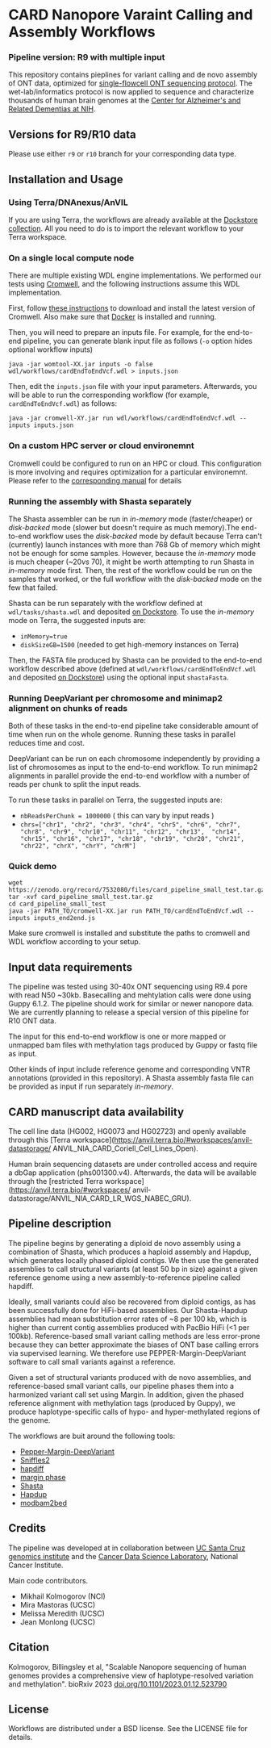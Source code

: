 CARD Nanopore Varaint Calling and Assembly Workflows
===================================================

### Pipeline version: R9 with multiple input

This repository contains pieplines for variant calling and de novo assembly of ONT data,
optimized for [single-flowcell ONT sequencing protocol](https://dx.doi.org/10.17504/protocols.io.ewov1n93ygr2/v1).
The wet-lab/informatics protocol is now applied to sequence and characterize thousands of human brain genomes at 
the [Center for Alzheimer's and Related Dementias at NIH](https://card.nih.gov/).

Versions for R9/R10 data
------------------------

Please use either `r9` or `r10` branch for your corresponding data type. 

Installation and Usage
---------------------

### Using Terra/DNAnexus/AnVIL

If you are using Terra, the workflows are already available at the 
[Dockstore collection](https://dockstore.org/organizations/NIHCARD/collections/NanoporeSequencing).
All you need to do is to import the relevant workflow to your Terra workspace.

### On a single local compute node

There are multiple existing WDL engine implementations. We performed our tests using
[Cromwell](https://cromwell.readthedocs.io/en/stable/), and the following instructions
assume this WDL implementation.

First, follow [these instructions](https://cromwell.readthedocs.io/en/stable/tutorials/FiveMinuteIntro/) 
to download and install the latest version of Cromwell. Also make sure that [Docker](https://docs.docker.com/get-docker/)
is installed and running.

Then, you will need to prepare an inputs file. For example, for the end-to-end pipeline, 
you can generate blank input file as follows (`-o` option hides optional workflow inputs)

```
java -jar womtool-XX.jar inputs -o false wdl/workflows/cardEndToEndVcf.wdl > inputs.json
```

Then, edit the `inputs.json` file with your input parameters. Afterwards, you will be able to run the corresponding 
workflow (for example, `cardEndToEndVcf.wdl`) as follows:

```
java -jar cromwell-XY.jar run wdl/workflows/cardEndToEndVcf.wdl --inputs inputs.json
```

### On a custom HPC server or cloud environemnt

Cromwell could be configured to run on an HPC or cloud. This
configuration is more involving and requires optimization for a particular environemnt.
Please refer to the [corresponding manual](https://cromwell.readthedocs.io/en/stable/Configuring/) for details

### Running the assembly with Shasta separately

The Shasta assembler can be run in *in-memory* mode (faster/cheaper) or *disk-backed* mode (slower but doesn't require 
as much memory).The end-to-end workflow uses the *disk-backed* mode by default because Terra can't (currently) launch 
instances with more than 768 Gb of memory which might not be enough for some samples. However, because the *in-memory* 
mode is much cheaper (~$20 vs ~$70), it might be worth attempting to run Shasta in *in-memory* mode first. Then, the 
rest of the workflow could be run on the samples that worked, or the full workflow with the *disk-backed* mode on the few that failed.

Shasta can be run separately with the workflow defined at `wdl/tasks/shasta.wdl` and deposited [on Dockstore](https://dockstore.org/workflows/github.com/jmonlong/card_nanopore_wf/shasta:r10?tab=info).
To use the *in-memory* mode on Terra, the suggested inputs are:
- `inMemory=true`
- `diskSizeGB=1500` (needed to get high-memory instances on Terra)

Then, the FASTA file produced by Shasta can be provided to the end-to-end workflow described above (defined at `wdl/workflows/cardEndToEndVcf.wdl` and deposited [on Dockstore](https://dockstore.org/workflows/github.com/jmonlong/card_nanopore_wf/cardEndToEndVcfMethyl:r10?tab=info)) using the optional input `shastaFasta`.

### Running DeepVariant per chromosome and minimap2 alignment on chunks of reads

Both of these tasks in the end-to-end pipeline take considerable amount of time when run on the whole genome. Running 
these tasks in parallel reduces time and cost. 

DeepVariant can be run on each chromosome independently by providing a list of chromosomes as input to the end-to-end 
workflow. To run minimap2 alignments in parallel provide the end-to-end workflow with a number of reads per chunk to split the input reads.

To run these tasks in parallel on Terra, the suggested inputs are:
- `nbReadsPerChunk = 1000000` ( this can vary by input reads )
- `chrs=["chr1", "chr2", "chr3", "chr4", "chr5", "chr6", "chr7", "chr8", "chr9", "chr10", "chr11", "chr12", "chr13", 
             "chr14", "chr15", "chr16", "chr17", "chr18", "chr19", "chr20", "chr21", "chr22", "chrX", "chrY", "chrM"]` 

### Quick demo

```
wget https://zenodo.org/record/7532080/files/card_pipeline_small_test.tar.gz
tar -xvf card_pipeline_small_test.tar.gz
cd card_pipeline_small_test
java -jar PATH_TO/cromwell-XX.jar run PATH_TO/cardEndToEndVcf.wdl --inputs inputs_end2end.js
```

Make sure cromwell is installed and substitute the paths to cromwell and WDL workflow according to your setup.

Input data requirements
-----------------------

The pipeline was tested using 30-40x ONT sequencing using R9.4 pore with read N50 ~30kb.
Basecalling and mehtylation calls were done using Guppy 6.1.2. The pipeline should
work for similar or newer nanopore data. We are currently planning to release
a special version of this pipeline for R10 ONT data.

The input for this end-to-end workflow is one or more mapped or unmapped bam files with methylation tags
produced by Guppy or fastq file as input.

Other kinds of input include reference genome and corresponding VNTR annotations (provided
in this repository). A Shasta assembly fasta file can be provided as input if run separately *in-memory*.


CARD manuscript data availability
---------------------

The cell line data (HG002, HG0073 and HG02723) and openly available through this [Terra workspace](https://anvil.terra.bio/#workspaces/anvil-datastorage/ ANVIL_NIA_CARD_Coriell_Cell_Lines_Open). 

Human brain sequencing datasets are under controlled access and require a dbGap application (phs001300.v4). Afterwards, the data will be available through the [restricted Terra workspace](https://anvil.terra.bio/#workspaces/ anvil-datastorage/ANVIL_NIA_CARD_LR_WGS_NABEC_GRU).

Pipeline description
---------------------

The pipeline begins by generating a diploid de novo assembly using a combination of Shasta, 
which produces a haploid assembly and Hapdup, which generates locally phased diploid contigs. 
We then use the generated assemblies to call structural variants (at least 50 bp in size) 
against a given reference genome using a new assembly-to-reference pipeline called hapdiff.

Ideally, small variants could also be recovered from diploid contigs, as has been successfully done 
for HiFi-based assemblies. Our Shasta-Hapdup assemblies had mean substitution error rates of ~8 per 100 kb, which is  
higher than current contig assemblies produced with PacBio HiFi (<1 per 100kb). 
Reference-based small variant calling methods are less error-prone because they can better 
approximate the biases of ONT base calling errors via supervised learning. 
We therefore use  PEPPER-Margin-DeepVariant software to call small variants against a reference.

Given a set of structural variants produced with de novo assemblies, and reference-based small variant calls, 
our pipeline phases them into a harmonized variant call set using Margin. 
In addition, given the phased reference alignment with methylation tags (produced by Guppy), 
we produce haplotype-specific calls of hypo- and hyper-methylated regions of the genome.

The workflows are buit around the following tools:

* [Pepper-Margin-DeepVariant](https://github.com/kishwarshafin/pepper)
* [Sniffles2](https://github.com/fritzsedlazeck/Sniffles)
* [hapdiff](https://github.com/KolmogorovLab/hapdiff)
* [margin phase](https://github.com/UCSC-nanopore-cgl/margin)
* [Shasta](https://github.com/chanzuckerberg/shasta)
* [Hapdup](https://github.com/KolmogorovLab/hapdup)
* [modbam2bed](https://github.com/epi2me-labs/modbam2bed)

Credits
-------

The pipeline was developed at in collaboration between [UC Santa Cruz genomics institute](https://ucscgenomics.soe.ucsc.edu/)
and the [Cancer Data Science Laboratory](https://ccr.cancer.gov/cancer-data-science-laboratory), National Cancer Institute.

Main code contributors.

* Mikhail Kolmogorov (NCI)
* Mira Mastoras (UCSC)
* Melissa Meredith (UCSC)
* Jean Monlong (UCSC)

Citation
--------
Kolmogorov, Billingsley et al, "Scalable Nanopore sequencing of human genomes provides a 
comprehensive view of haplotype-resolved variation and methylation". bioRxiv 2023
[doi.org/10.1101/2023.01.12.523790](https://doi.org/10.1101/2023.01.12.523790)


License 
--------
Workflows are distributed under a BSD license. See the LICENSE file for details.
